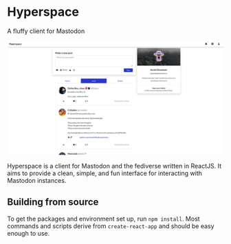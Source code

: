 # Hyperspace
A fluffy client for Mastodon

![Hyperspace screenshot](screenshot.png)

Hyperspace is a client for Mastodon and the fediverse written in ReactJS. It aims to provide a clean, simple, and fun interface for interacting with Mastodon instances.

## Building from source

To get the packages and environment set up, run `npm install`. Most commands and scripts derive from `create-react-app` and should be easy enough to use.
